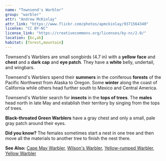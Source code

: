 ```yaml
---
name: "Townsend's Warbler"
group: "warbler"
attr: "Andrew McKinlay"
attr_link: "https://www.flickr.com/photos/apmckinlay/9371564340"
license: "CC BY-NC"
license_link: "https://creativecommons.org/licenses/by-nc/2.0/"
location: [bc,ab]
habitat: [forest,mountain]
---
```

Townsend's Warblers are small songbirds (4.7 in) with a **yellow** **face** and **chest** and a **dark cap** and **eye patch**. They have a **white** belly, undertail, and wingbars.

Townsend's Warblers spend their **summers** in the coniferous **forests** of the Pacific Northwest from Alaska to Oregon. Some **winter** along the coast of California while others head further south to Mexico and Central America.

Townsend's Warbler search for **insects** in the **tops of trees**. The **males** head north in late May and establish their territory by singing from the tops of trees.

**Black-throated Green Warblers** have a gray chest and only a small, pale gray patch around their eyes.

**Did you know?** The females sometimes start a nest in one tree and then move all the materials to another tree to finish the nest there.

<!-- generated, do not edit -->
**See Also:**
[Cape May Warbler](/birds/capewarb),
[Wilson's Warbler](/birds/wilswarb),
[Yellow-rumped Warbler](/birds/yellrump),
[Yellow Warbler](/birds/yellwarb)
